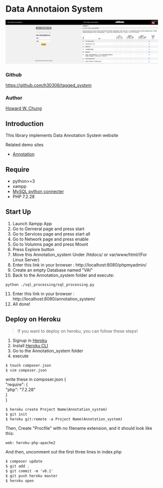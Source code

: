 # Data Annotaion System
<img src="1.png" width="50%"><img src="2.png" width="50%">
### Github

https://github.com/h30306/tagged_system

### Author

[Howard W. Chung](https://github.com/h30306)

## Introduction

This library implements Data Annotation System website

Related demo sites
- [Annotation](https://bdtagged.herokuapp.com)

## Require

- python>=3
- xampp
- [MySQL python connecter](https://dev.mysql.com/downloads/connector/python/)
- PHP 7.2.28

## Start Up

1. Launch Xampp App<br>
2. Go to Gerneral page and press start<br>
3. Go to Services page and press start all<br>
4. Go to Network page and press enable<br>
5. Go to Volumns page and press Mount<br>
6. Press Explore button<br>
7. Move this Annotation_system Under /htdocs/ or var/www/html/(For Linux Server)<br>
8. Enter this link in your browser : http://localhost:8080/phpmyadmin/<br>
9. Create an empty Database named "VAI"<br>
10. Back to the Annotation_system folder and execute:<br>
```
python ./sql_processing/sql_processing.py
```
11. Enter this link in your browser : http://localhost:8080/annotation_system/
12. All done!

## Deploy on Heroku
>If you want to deploy on heroku, you can follow these steps!

1. Signup in [Heroku](https://dashboard.heroku.com)<br>
2. Install [Heroku CLI](https://devcenter.heroku.com/articles/heroku-cli)<br>
3. Go to the Annotation_system folder<br>
4. execute<br>
```
$ touch composer.json
$ vim composer.json
```
write these in composer.json
{<br>
  "require": {<br>
    "php": "7.2.28"<br>
  }<br>
}<br>
```
$ heroku create Project Name(Annotation_system)
$ git init
$ heroku git:remote -a Project Name(Annotation_system)
```
Then,
Create "Procfile" with no filename extension, and it should look like this:
```
web: heroku-php-apache2
```
And then, uncomment out the first three lines in index.php
```
$ composer update
$ git add .
$ git commit -m 'v0.1'
$ git push heroku master
$ heroku open
```


